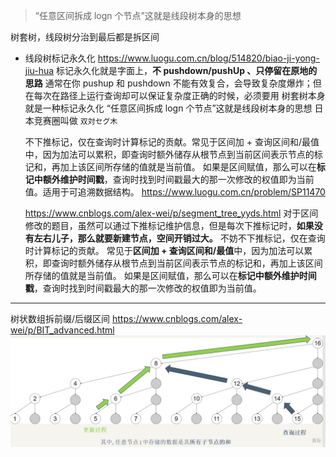 > “任意区间拆成 logn 个节点”这就是线段树本身的思想

树套树，线段树分治到最后都是拆区间

- 线段树标记永久化
  https://www.luogu.com.cn/blog/514820/biao-ji-yong-jiu-hua
  标记永久化就是字面上，**不 pushdown/pushUp 、只停留在原地的思路**
  通常在你 pushup 和 pushdown 不能有效复合，会导致复杂度爆炸；但在每次在路径上运行查询却可以保证复杂度正确的时候，必须要用
  树套树本身就是一种标记永久化
  “任意区间拆成 logn 个节点”这就是线段树本身的思想
  日本竞赛圈叫做 `双対セグ木`

  不下推标记，仅在查询时计算标记的贡献。常见于区间加 + 查询区间和/最值中，因为加法可以累积，即查询时额外储存从根节点到当前区间表示节点的标记和，再加上该区间所存储的值就是当前值。
  如果是区间赋值，那么可以在**标记中额外维护时间戳**，查询时找到时间戳最大的那一次修改的权值即为当前值。适用于可追溯数据结构。
  https://www.luogu.com.cn/problem/SP11470

  https://www.cnblogs.com/alex-wei/p/segment_tree_yyds.html
  对于区间修改的题目，虽然可以通过下推标记维护信息，但是每次下推标记时，**如果没有左右儿子，那么就要新建节点，空间开销过大。**
  不妨不下推标记，仅在查询时计算标记的贡献。
  常见于**区间加 + 查询区间和/最值**中，因为加法可以累积，即查询时额外储存从根节点到当前区间表示节点的标记和，再加上该区间所存储的值就是当前值。
  如果是区间赋值，那么可以在**标记中额外维护时间戳**，查询时找到时间戳最大的那一次修改的权值即为当前值。

---

树状数组拆前缀/后缀区间
https://www.cnblogs.com/alex-wei/p/BIT_advanced.html
![Alt text](image.png)
